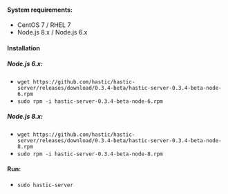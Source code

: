 #### System requirements:
- CentOS 7 / RHEL 7
- Node.js 8.x / Node.js 6.x

#### Installation 
##### Node.js 6.x:
- `wget https://github.com/hastic/hastic-server/releases/download/0.3.4-beta/hastic-server-0.3.4-beta-node-6.rpm`
- `sudo rpm -i hastic-server-0.3.4-beta-node-6.rpm`

##### Node.js 8.x:
- `wget https://github.com/hastic/hastic-server/releases/download/0.3.4-beta/hastic-server-0.3.4-beta-node-8.rpm`
- `sudo rpm -i hastic-server-0.3.4-beta-node-8.rpm`

#### Run:
- `sudo hastic-server`